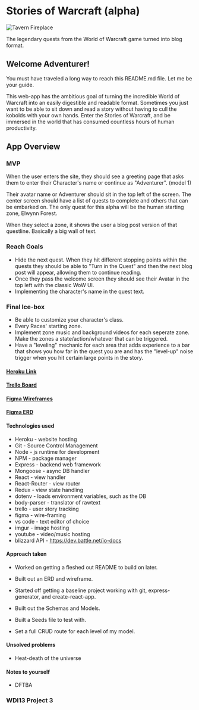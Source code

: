 # Stories of Warcraft (alpha) 

<img src="https://i.imgur.com/sSEOAXu.png?1" alt="Tavern Fireplace">

The legendary quests from the World of Warcraft game turned into blog format.

## Welcome Adventurer!

You must have traveled a long way to reach this README.md file. Let me be your guide.

This web-app has the ambitious goal of turning the incredible World of Warcraft into an easily digestible and readable format. Sometimes you just want to be able to sit down and read a story without having to cull the kobolds with your own hands. Enter the Stories of Warcraft, and be immersed in the world that has consumed countless hours of human productivity.

## App Overview

### MVP

When the user enters the site, they should see a greeting page that asks them to enter their Character's name or continue as "Adventurer". (model 1)

Their avatar name or Adventurer should sit in the top left of the screen. The center screen should have a list of quests to complete and others that can be embarked on. The only quest for this alpha will be the human starting zone, Elwynn Forest. 

When they select a zone, it shows the user a blog post version of that questline. Basically a big wall of text.

### Reach Goals

*  Hide the next quest. When they hit different stopping points within the quests they should be able to "Turn in the Quest" and then the next blog post will appear, allowing them to continue reading.
* Once they pass the welcome screen they should see their Avatar in the top left with the classic WoW UI.
* Implementing the character's name in the quest text.

### Final Ice-box

* Be able to customize your character's class.
* Every Races' starting zone.
* Implement zone music and background videos for each seperate zone. Make the zones a state/action/whatever that can be triggered.
* Have a "leveling" mechanic for each area that adds experience to a bar that shows you how far in the quest you are and has the "level-up" noise trigger when you hit certain large points in the story.

#### [Heroku Link](https://stories-of-warcraft.herokuapp.com/)

#### [Trello Board](https://trello.com/b/7mAmCB1d/wdi-project-3)

#### [Figma Wireframes](https://www.figma.com/file/LUx58iTomEFZSBUSUsofFBWY/Stories-of-Warcraft-Wireframes-alpha)

#### [Figma ERD](https://www.figma.com/file/TlbuMXWl90cND93qCZxTmzuJ/Stories-of-Warcraft-ERD-(alpha))

#### Technologies used

* Heroku - website hosting
* Git - Source Control Management
* Node - js runtime for development
* NPM - package manager
* Express - backend web framework
* Mongoose - async DB handler
* React - view handler
* React-Router - view router
* Redux - view state handling
* dotenv - loads environment variables, such as the DB
* body-parser - translator of rawtext
* trello - user story tracking
* figma - wire-framing
* vs code - text editor of choice
* imgur - image hosting
* youtube - video/music hosting
* blizzard API - https://dev.battle.net/io-docs

#### Approach taken

* Worked on getting a fleshed out README to build on later.
* Built out an ERD and wireframe.

* Started off getting a baseline project working with git, express-generator, and create-react-app.

* Built out the Schemas and Models.
* Built a Seeds file to test with.

* Set a full CRUD route for each level of my model.


#### Unsolved problems

* Heat-death of the universe

#### Notes to yourself

* DFTBA

### WDI13 Project 3
